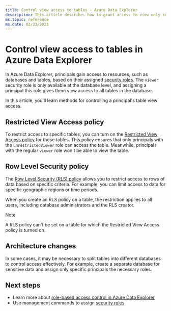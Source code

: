 ```yaml
---
title: Control view access to tables - Azure Data Explorer
description: This article describes how to grant access to view only some tables in a database in Azure Data Explorer.
ms.topic: reference
ms.date: 02/23/2023
---
```


# Control view access to tables in Azure Data Explorer

In Azure Data Explorer, principals gain access to resources, such as databases and tables, based on their assigned [security roles](security-roles.md#security-roles). The `viewer` security role is only available at the database level, and assigning a principal this role gives them view access to all tables in the database.

In this article, you'll learn methods for controlling a principal's table view access.

## Restricted View Access policy

To restrict access to specific tables, you can turn on the [Restricted View Access policy](restrictedviewaccesspolicy.md) for those tables. This policy ensures that only principals with the `unrestrictedViewer` role can access the table. Meanwhile, principals with the regular `viewer` role won't be able to view the table.

## Row Level Security policy

The [Row Level Security (RLS) policy](rowlevelsecuritypolicy.md) allows you to restrict access to rows of data based on specific criteria. For example, you can limit access to data for specific geographic regions or time periods.

When you create an RLS policy on a table, the restriction applies to all users, including database administrators and the RLS creator.

> [!NOTE]
> A RLS policy can't be set on a table for which the Restricted View Access policy is turned on.

## Architecture changes

In some cases, it may be necessary to split tables into different databases to control access effectively. For example, create a separate database for sensitive data and assign only specific principals the necessary roles.

## Next steps

* Learn more about [role-based access control in Azure Data Explorer](access-control/role-based-access-control.md)
* Use management commands to assign [security roles](security-roles.md)
